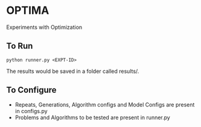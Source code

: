 # OPTIMA
Experiments with Optimization

## To Run

```python runner.py <EXPT-ID>```

The results would be saved in a folder called results/<EXPT ID>.

## To Configure

- Repeats, Generations, Algorithm configs and Model Configs are present in configs.py
- Problems and Algorithms to be tested are present in runner.py

